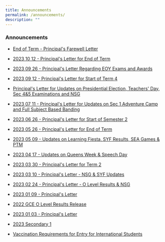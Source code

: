 ```yaml
---
title: Announcements
permalink: /announcements/
description: ""
---
```

### Announcements

*  [End of Term - Principal's Farewell Letter](/files/Principal's%20Letters/20231027%20-%20end%20of%20term%20principal%20farewell%20letter.pdf)
*  [2023 10 12 - Principal's Letter for End of Term](/files/Principal's%20Letters/20231012%20-%20end%20of%20term_change%20of%20principal,%20exams%20and%20post%20exam%20matters.pdf)
*  [2023 09 26 - Principal's Letter Regarding EOY Exams and Awards](/files/Principal's%20Letters/20230926%20-%20eoy%20exams%20and%20awards.pdf)
*  [2023 09 12 - Principal's Letter for Start of Term 4](/files/Principal's%20Letters/20230912%20-%20start%20of%20term%204.pdf)
*  [Principal's Letter for Updates on Presidential Election, Teachers' Day, Sec 4&5 Examinations and NSG](/files/Principal's%20Letters/2023%2008%2016%20-%20updates%20on%20presidential%20election,%20teachers%20day,%20sec%204&5%20examinations%20&%20nsg.pdf)
*  [2023 07 11 - Principal's Letter for Updates on Sec 1 Adventure Camp and Full Subject Based Banding](/files/Principal's%20Letters/20230711%20-%20updates%20on%20sec%201%20adventure%20camp%20and%20full%20subject%20based%20banding%20(full%20sbb)_11%20jul%202023.pdf)
*  [2023 06 26 - Principal's Letter for Start of Semester 2](/files/Principal's%20Letters/20230626%20-%20start%20of%20semester%202.pdf)

* [2023 05 26 - Principal's Letter for End of Term](/files/Principal's%20Letters/20230526%20-%20end%20of%20term%20letter.pdf)

* [2023 05 09 - Updates on Learning Fiesta, SYF Results, SEA Games & PTM](/files/Principal's%20Letters/20230509%20-%20updates%20on%20learning%20fiesta,%20syf%20results,%20sea%20games%20&%20ptm.pdf)

* [2023 04 17 - Updates on Queens Week & Speech Day](/files/Principal's%20Letters/20230417%20-%20updates%20on%20queens%20week%20&%20speech%20day.pdf)

* [2023 03 30 - Principal's Letter for Term 2](/files/Principal's%20Letters/20230330%20-%20Term%202%20events%20(Queens%20Week%20Sports%20Day%20Speech%20Day%20and%20SYF)%2029%20Mar%202023.pdf)
* [2023 03 10 - Principal's Letter - NSG & SYF Updates](/files/Principal's%20Letters/20230310%20-%20Updates%20on%20NSG%20&%20SYF%20Arts%20Presentation.pdf)
*  [2023 02 24 - Principal's Letter - O Level Results  & NSG](/files/Principal's%20Letters/2023%2002%2024%20-%20Updates%20on%20O%20Level%20Results%20&%20National%20School%20Games.pdf)
*  [2023 01 09 - Principal's Letter](/files/Principal's%20Letters/20230109%20-%20Updates%20on%20Sec%201%20Orientation_HBL_Breakfast%20with%20Principal.pdf)
*  [ 2022 GCE O Level Results Release](/announcements/gceolevelresults/)
*   [2023 01 03 - Principal's Letter](/files/Principal's%20Letters/20230103%20-%20Start%20of%20Term%201%20(3%20January).pdf)
*   [2023 Secondary 1](/2023-Secondary-1/)
*   [Vaccination Requirements for Entry for International Students](/files/vaccination.pdf)